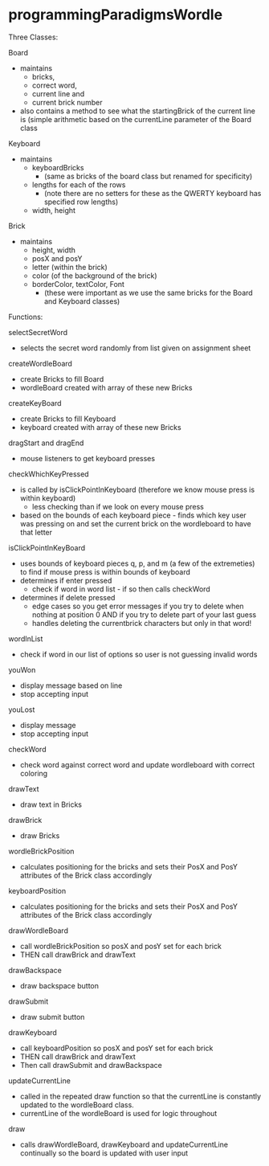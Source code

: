 # programmingParadigmsWordle

Three Classes:

Board 
- maintains 
    - bricks, 
    - correct word, 
    - current line and 
    - current brick number
- also contains a method to see what the startingBrick of the current line is (simple arithmetic based on the currentLine parameter of the Board class

Keyboard
- maintains 
    - keyboardBricks 
        - (same as bricks of the board class but renamed for specificity)
    - lengths for each of the rows
        - (note there are no setters for these as the QWERTY keyboard has specified row lengths)
    - width, height
    
 
 Brick 
 - maintains
    - height, width
    - posX and posY
    - letter (within the brick)
    - color (of the background of the brick)
    - borderColor, textColor, Font 
        - (these were important as we use the same bricks for the Board and Keyboard classes)



Functions:

selectSecretWord
-  selects the secret word randomly from list given on assignment sheet

createWordleBoard
- create Bricks to fill Board
- wordleBoard created with array of these new Bricks

createKeyBoard
- create Bricks to fill Keyboard
- keyboard created with array of these new Bricks
        
dragStart and dragEnd 
- mouse listeners to get keyboard presses

checkWhichKeyPressed
- is called by isClickPointInKeyboard (therefore we know mouse press is within keyboard) 
    - less checking than if we look on every mouse press
- based on the bounds of each keyboard piece - finds which key user was pressing on and set the current brick on the wordleboard to have that letter
 
isClickPointInKeyBoard
- uses bounds of keyboard pieces q, p, and m (a few of the extremeties) to find if mouse press is within bounds of keyboard
- determines if enter pressed
    - check if word in word list - if so then calls checkWord
- determines if delete pressed 
    - edge cases so you get error messages if you try to delete when nothing at position 0 AND if you try to delete part of your last guess
    - handles deleting the currentbrick characters but only in that word!

wordInList
- check if word in our list of options so user is not guessing invalid words

youWon
- display message based on line 
- stop accepting input

youLost
- display message
- stop accepting input

checkWord 
- check word against correct word and update wordleboard with correct coloring

drawText
- draw text in Bricks 

drawBrick
- draw Bricks

wordleBrickPosition
- calculates positioning for the bricks and sets their PosX and PosY attributes of the Brick class accordingly

keyboardPosition
- calculates positioning for the bricks and sets their PosX and PosY attributes of the Brick class accordingly


drawWordleBoard
- call wordleBrickPosition so posX and posY set for each brick
- THEN call drawBrick and drawText

drawBackspace
- draw backspace button

drawSubmit
- draw submit button

drawKeyboard
- call keyboardPosition so posX and posY set for each brick
- THEN call drawBrick and drawText
- Then call drawSubmit and drawBackspace

updateCurrentLine
- called in the repeated draw function so that the currentLine is constantly updated to the wordleBoard class.
- currentLine of the wordleBoard is used for logic throughout

draw
- calls drawWordleBoard, drawKeyboard and updateCurrentLine continually so the board is updated with user input


